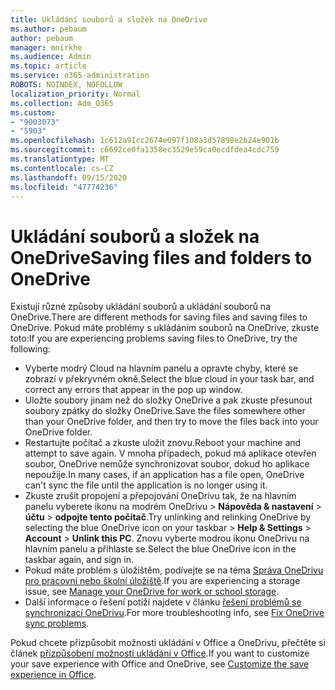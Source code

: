```yaml
---
title: Ukládání souborů a složek na OneDrive
ms.author: pebaum
author: pebaum
manager: mnirkhe
ms.audience: Admin
ms.topic: article
ms.service: o365-administration
ROBOTS: NOINDEX, NOFOLLOW
localization_priority: Normal
ms.collection: Adm_O365
ms.custom:
- "9003073"
- "5903"
ms.openlocfilehash: 1c612a91cc2674e097f108a3d57898e2b24e901b
ms.sourcegitcommit: c6692ce0fa1358ec3529e59ca0ecdfdea4cdc759
ms.translationtype: MT
ms.contentlocale: cs-CZ
ms.lasthandoff: 09/15/2020
ms.locfileid: "47774236"
---
```

# <a name="saving-files-and-folders-to-onedrive"></a><span data-ttu-id="79fc3-102">Ukládání souborů a složek na OneDrive</span><span class="sxs-lookup"><span data-stu-id="79fc3-102">Saving files and folders to OneDrive</span></span>

<span data-ttu-id="79fc3-103">Existují různé způsoby ukládání souborů a ukládání souborů na OneDrive.</span><span class="sxs-lookup"><span data-stu-id="79fc3-103">There are different methods for saving files and saving files to OneDrive.</span></span> <span data-ttu-id="79fc3-104">Pokud máte problémy s ukládáním souborů na OneDrive, zkuste toto:</span><span class="sxs-lookup"><span data-stu-id="79fc3-104">If you are experiencing problems saving files to OneDrive, try the following:</span></span>

- <span data-ttu-id="79fc3-105">Vyberte modrý Cloud na hlavním panelu a opravte chyby, které se zobrazí v překryvném okně.</span><span class="sxs-lookup"><span data-stu-id="79fc3-105">Select the blue cloud in your task bar, and correct any errors that appear in the pop up window.</span></span>
- <span data-ttu-id="79fc3-106">Uložte soubory jinam než do složky OneDrive a pak zkuste přesunout soubory zpátky do složky OneDrive.</span><span class="sxs-lookup"><span data-stu-id="79fc3-106">Save the files somewhere other than your OneDrive folder, and then try to move the files back into your OneDrive folder.</span></span>
- <span data-ttu-id="79fc3-107">Restartujte počítač a zkuste uložit znovu.</span><span class="sxs-lookup"><span data-stu-id="79fc3-107">Reboot your machine and attempt to save again.</span></span> <span data-ttu-id="79fc3-108">V mnoha případech, pokud má aplikace otevřen soubor, OneDrive nemůže synchronizovat soubor, dokud ho aplikace nepoužije.</span><span class="sxs-lookup"><span data-stu-id="79fc3-108">In many cases, if an application has a file open, OneDrive can't sync the file until the application is no longer using it.</span></span>    
- <span data-ttu-id="79fc3-109">Zkuste zrušit propojení a přepojování OneDrivu tak, že na hlavním panelu vyberete ikonu na modrém OneDrivu > **Nápověda & nastavení**  >  **účtu**  >  **odpojte tento počítač**.</span><span class="sxs-lookup"><span data-stu-id="79fc3-109">Try unlinking and relinking OneDrive by selecting the blue OneDrive icon on your taskbar > **Help & Settings** > **Account** > **Unlink this PC**.</span></span> <span data-ttu-id="79fc3-110">Znovu vyberte modrou ikonu OneDrivu na hlavním panelu a přihlaste se.</span><span class="sxs-lookup"><span data-stu-id="79fc3-110">Select the blue OneDrive icon in the taskbar again, and sign in.</span></span>
- <span data-ttu-id="79fc3-111">Pokud máte problém s úložištěm, podívejte se na téma [Správa OneDrivu pro pracovní nebo školní úložiště](https://support.microsoft.com/office/manage-your-onedrive-for-work-or-school-storage-31519161-059c-4764-b6f8-f5cd29f7fe68).</span><span class="sxs-lookup"><span data-stu-id="79fc3-111">If you are experiencing a storage issue, see [Manage your OneDrive for work or school storage](https://support.microsoft.com/office/manage-your-onedrive-for-work-or-school-storage-31519161-059c-4764-b6f8-f5cd29f7fe68).</span></span>
- <span data-ttu-id="79fc3-112">Další informace o řešení potíží najdete v článku [řešení problémů se synchronizací OneDrivu](https://docs.microsoft.com/alchemyinsights/fix-onedrive-sync-issues).</span><span class="sxs-lookup"><span data-stu-id="79fc3-112">For more troubleshooting info, see [Fix OneDrive sync problems](https://docs.microsoft.com/alchemyinsights/fix-onedrive-sync-issues).</span></span>  

<span data-ttu-id="79fc3-113">Pokud chcete přizpůsobit možnosti ukládání v Office a OneDrivu, přečtěte si článek [přizpůsobení možností ukládání v Office](https://support.microsoft.com/office/customize-the-save-experience-in-office-786200a7-f5f2-4d26-a3ae-b78c60dd5d3b).</span><span class="sxs-lookup"><span data-stu-id="79fc3-113">If you want to customize your save experience with Office and OneDrive, see [Customize the save experience in Office](https://support.microsoft.com/office/customize-the-save-experience-in-office-786200a7-f5f2-4d26-a3ae-b78c60dd5d3b).</span></span>
